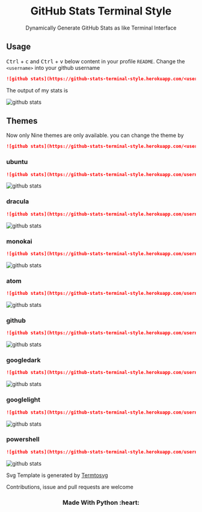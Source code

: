 <h1 align='center'>GitHub Stats Terminal Style</h1>
<p align='center'>Dynamically Generate GitHub Stats as like Terminal Interface </p>

## Usage

<kbd>Ctrl</kbd> + <kbd>c</kbd> and <kbd>Ctrl</kbd> + <kbd>v</kbd> below content in your profile `README`. Change the `<username>` into your github username

```md
![github stats](https://github-stats-terminal-style.herokuapp.com/<username>)
```
The output of my stats is

![github stats](https://github-stats-terminal-style.herokuapp.com/yogeshwaran01)

## Themes

Now only Nine themes are only available. you can change the theme by

```md
![github stats](https://github-stats-terminal-style.herokuapp.com/<username>?theme=<theme_name>)
```

### ubuntu
```md
![github stats](https://github-stats-terminal-style.herokuapp.com/username?theme=ubuntu)
```

![github stats](https://github-stats-terminal-style.herokuapp.com/yogeshwaran01?theme=ubuntu)

### dracula
```md
![github stats](https://github-stats-terminal-style.herokuapp.com/username?theme=dracula)
```

![github stats](https://github-stats-terminal-style.herokuapp.com/yogeshwaran01?theme=dracula)

### monokai
```md
![github stats](https://github-stats-terminal-style.herokuapp.com/username?theme=monokai)
```

![github stats](https://github-stats-terminal-style.herokuapp.com/yogeshwaran01?theme=monokai)

### atom
```md
![github stats](https://github-stats-terminal-style.herokuapp.com/username?theme=atom)
```

![github stats](https://github-stats-terminal-style.herokuapp.com/yogeshwaran01?theme=atom)

### github
```md
![github stats](https://github-stats-terminal-style.herokuapp.com/username?theme=github)
```

![github stats](https://github-stats-terminal-style.herokuapp.com/yogeshwaran01?theme=github)
### googledark
```md
![github stats](https://github-stats-terminal-style.herokuapp.com/username?theme=googledark)
```

![github stats](https://github-stats-terminal-style.herokuapp.com/yogeshwaran01?theme=googledark)
### googlelight
```md
![github stats](https://github-stats-terminal-style.herokuapp.com/username?theme=googlelight)
```

![github stats](https://github-stats-terminal-style.herokuapp.com/yogeshwaran01?theme=googlelight)

### powershell
```md
![github stats](https://github-stats-terminal-style.herokuapp.com/username?theme=powershell)
```

![github stats](https://github-stats-terminal-style.herokuapp.com/yogeshwaran01?theme=powershell)

Svg Template is generated by [Termtosvg](https://github.com/nbedos/termtosvg) 

Contributions, issue and pull requests are welcome

<h3 align='center'>Made With Python :heart:</h3>
